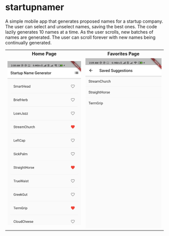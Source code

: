 # startupnamer

A simple mobile app that generates proposed names for a startup company. The user can select and unselect names, saving the best ones. The code lazily generates 10 names at a time. As the user scrolls, new batches of names are generated. The user can scroll forever with new names being continually generated.

<table>
  <tr>
    <th>Home Page</th>
    <th>Favorites Page</th>
   </tr>
  <tr>
    <td><img src="screenshots/homePage.jpg" width="350"></td>
    <td><img src="screenshots/favoritesPage.jpeg" width="350"></td>
   </tr>
 </table>
